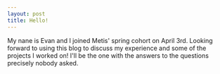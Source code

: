 ```yaml
---
layout: post
title: Hello!
---
```


My nane is Evan and I joined Metis' spring cohort on April 3rd. Looking forward to using this blog to discuss my experience and some of the projects I worked on! I'll be the one with the answers to the questions precisely nobody asked.